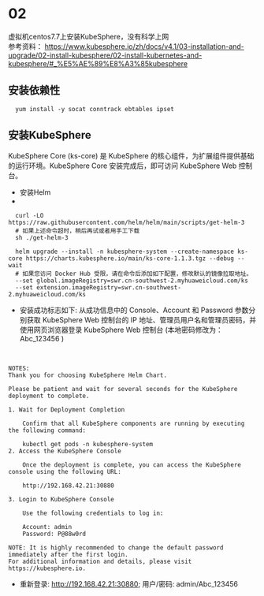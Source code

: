 # 02
虚拟机centos7.7上安装KubeSphere，没有科学上网
<br/>
参考资料：
https://www.kubesphere.io/zh/docs/v4.1/03-installation-and-upgrade/02-install-kubesphere/02-install-kubernetes-and-kubesphere/#_%E5%AE%89%E8%A3%85kubesphere

## 安装依赖性

```shell
  yum install -y socat conntrack ebtables ipset
```
## 安装KubeSphere
KubeSphere Core (ks-core) 是 KubeSphere 的核心组件，为扩展组件提供基础的运行环境。KubeSphere Core 安装完成后，即可访问 KubeSphere Web 控制台。

- 安装Helm
- 
```
  curl -LO https://raw.githubusercontent.com/helm/helm/main/scripts/get-helm-3 
  # 如果上述命令超时，稍后再试或者用手工下载
  sh ./get-helm-3
  
  helm upgrade --install -n kubesphere-system --create-namespace ks-core https://charts.kubesphere.io/main/ks-core-1.1.3.tgz --debug --wait
  # 如果您访问 Docker Hub 受限，请在命令后添加如下配置，修改默认的镜像拉取地址。
  --set global.imageRegistry=swr.cn-southwest-2.myhuaweicloud.com/ks
  --set extension.imageRegistry=swr.cn-southwest-2.myhuaweicloud.com/ks
```

- 安装成功标志如下: 
从成功信息中的 Console、Account 和 Password 参数分别获取 KubeSphere Web 控制台的 IP 地址、管理员用户名和管理员密码，并使用网页浏览器登录 KubeSphere Web 控制台
(本地密码修改为： Abc_123456 )
<br/>

```
NOTES:
Thank you for choosing KubeSphere Helm Chart.

Please be patient and wait for several seconds for the KubeSphere deployment to complete.

1. Wait for Deployment Completion

    Confirm that all KubeSphere components are running by executing the following command:

    kubectl get pods -n kubesphere-system
2. Access the KubeSphere Console

    Once the deployment is complete, you can access the KubeSphere console using the following URL:  

    http://192.168.42.21:30880

3. Login to KubeSphere Console

    Use the following credentials to log in:

    Account: admin
    Password: P@88w0rd

NOTE: It is highly recommended to change the default password immediately after the first login.
For additional information and details, please visit https://kubesphere.io.

```
- 重新登录: http://192.168.42.21:30880;  用户/密码:  admin/Abc_123456